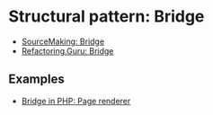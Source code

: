# Structural pattern: Bridge

- [SourceMaking: Bridge](https://sourcemaking.com/design_patterns/bridge)
- [Refactoring.Guru: Bridge](https://refactoring.guru/design-patterns/bridge)

## Examples

* [Bridge in PHP: Page renderer](Php/PageRenderer)